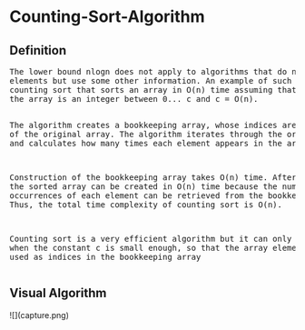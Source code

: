 # Counting-Sort-Algorithm
<h2> Definition </h2>  
<pre>
The lower bound nlogn does not apply to algorithms that do not compare array
elements but use some other information. An example of such an algorithm is
counting sort that sorts an array in O(n) time assuming that every element in
the array is an integer between 0... c and c = O(n).

The algorithm creates a bookkeeping array, whose indices are elements of the
original array. The algorithm iterates through the original array and calculates
how many times each element appears in the array.

Construction of the bookkeeping array takes O(n) time. After this, the sorted
array can be created in O(n) time because the number of occurrences of each
element can be retrieved from the bookkeeping array. Thus, the total time
complexity of counting sort is O(n).

Counting sort is a very efficient algorithm but it can only be used when the
constant c is small enough, so that the array elements can be used as indices in
the bookkeeping array
</pre>
<h2> Visual Algorithm </h2>
![](capture.png)
